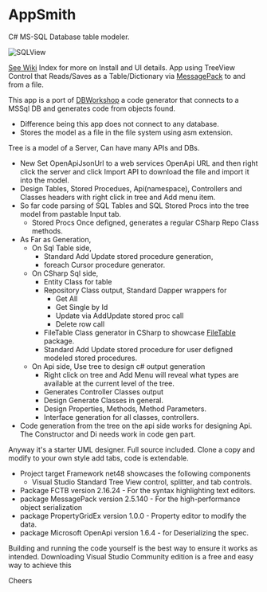 # AppSmith
C# MS-SQL Database table modeler.  

![SQLView](https://mmeents.github.io/files/AppSmithSqlTable.png)

[See Wiki](https://github.com/mmeents/AppSmith/wiki/Index) Index for more on Install and UI details.
App using TreeView Control that Reads/Saves as a Table/Dictionary via [MessagePack](https://github.com/MessagePack-CSharp/MessagePack-CSharp) to and from a file.    

This app is a port of [DBWorkshop](https://github.com/mmeents/DBWorkshop) a code generator that connects to a MSSql DB and generates code from objects found.  
  - Difference being this app does not connect to any database.  
  - Stores the model as a file in the file system using asm extension.

Tree is a model of a Server, Can have many APIs and DBs.  
  - New Set OpenApiJsonUrl to a web services OpenApi URL and then right click the server and click Import API to download the file and import it into the model. 
  - Design Tables, Stored Procedues, Api(namespace), Controllers and Classes headers with right click in tree and Add menu item.
  - So far code parsing of SQL Tables and SQL Stored Procs into the tree model from pastable Input tab. 
    - Stored Procs Once defigned, generates a regular CSharp Repo Class methods. 
  - As Far as Generation, 
    - On Sql Table side, 
      - Standard Add Update stored procedure generation, 
      - foreach Cursor procedure generator. 
    - On CSharp Sql side, 
      - Entity Class for table
      - Repository Class output, Standard Dapper wrappers for
        - Get All 
        - Get Single by Id
        - Update via AddUpdate stored proc call
        - Delete row call 
      - FileTable Class generator in CSharp to showcase [FileTable](https://github.com/mmeents/FileTable) package.
      - Standard Add Update stored procedure for user defigned modeled stored procedures.
    - On Api side, Use tree to design c# output generation 
      - Right click on tree and Add Menu will reveal what types are available at the current level of the tree.
      - Generates Controller Classes output 
      - Design Generate Classes in general.  
      - Design Properties, Methods, Method Parameters. 
      - Interface generation for all classes, controllers. 
  - Code generation from the tree on the api side works for designing Api.  The Constructor and Di needs work in code gen part. 

Anyway it's a starter UML designer.  Full source included.  Clone a copy and modify to your own style add tabs, code is extendable.   

  - Project target Framework net48 showcases the following components 
    - Visual Studio Standard Tree View control, splitter, and tab controls.
  - Package FCTB version 2.16.24  - For the syntax highlighting text editors.
  - package MessagePack version 2.5.140 - For the high-performance object serialization  
  - package PropertyGridEx version 1.0.0 - Property editor to modify the data. 
  - package Microsoft OpenApi version 1.6.4 - for Deserializing the spec. 

Building and running the code yourself is the best way to ensure it works as intended. Downloading Visual Studio Community edition is a free and easy way to achieve this

Cheers



